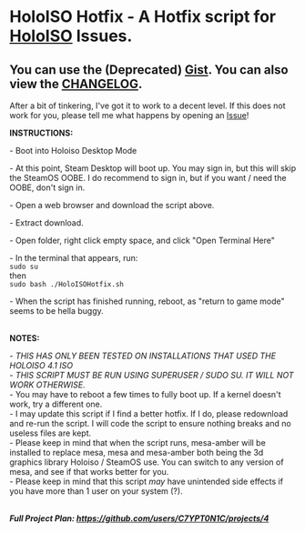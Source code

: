 # HoloISO Hotfix - A Hotfix script for [HoloISO](https://github.com/HoloISO/holoiso) Issues.
## You can use the (Deprecated) [Gist](https://gist.github.com/C7YPT0N1C/5625ef6a40a558ed6584b6ed62a66419). You can also view the [CHANGELOG](/CHANGELOG).
After a bit of tinkering, I've got it to work to a decent level. If this does not work for you, please tell me what happens by opening an [Issue](https://github.com/C7YPT0N1C/HoloISOHotfix/issues/new)!

**INSTRUCTIONS:**

\- Boot into Holoiso Desktop Mode

\- At this point, Steam Desktop will boot up. You may sign in, but this will skip the SteamOS OOBE. I do recommend to sign in, but if you want / need the OOBE, don't sign in.

\- Open a web browser and download the script above.

\- Extract download.

\- Open folder, right click empty space, and click "Open Terminal Here"

\- In the terminal that appears, run: 
<br/>`sudo su`
<br/>then
<br/>`sudo bash ./HoloISOHotfix.sh`

\- When the script has finished running, reboot, as "return to game mode" seems to be hella buggy.

<br/>**NOTES:**

\- *THIS HAS ONLY BEEN TESTED ON INSTALLATIONS THAT USED THE HOLOISO 4.1 ISO*
<br/>\- *THIS SCRIPT MUST BE RUN USING SUPERUSER / SUDO SU. IT WILL NOT WORK OTHERWISE.*
<br/>\- You may have to reboot a few times to fully boot up. If a kernel doesn't work, try a different one.
<br/>\- I may update this script if I find a better hotfix. If I do, please redownload and re-run the script. I will code the script to ensure nothing breaks and no useless files are kept.
<br/>\- Please keep in mind that when the script runs, mesa-amber will be installed to replace mesa, mesa and mesa-amber both being the 3d graphics library Holoiso / SteamOS use. You can switch to any version of mesa, and see if that works better for you.
<br/>\- Please keep in mind that this script *may* have unintended side effects if you have more than 1 user on your system (?).

<br/>***Full Project Plan: https://github.com/users/C7YPT0N1C/projects/4***
